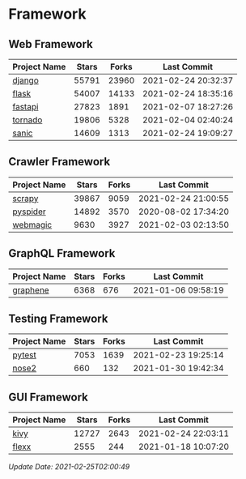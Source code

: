 # Framework

## Web Framework
| Project Name | Stars | Forks | Last Commit |
| ------------ | ----- | ----- | ----------- |
| [django](https://github.com/django/django) | 55791 | 23960 | 2021-02-24 20:32:37 |
| [flask](https://github.com/pallets/flask) | 54007 | 14133 | 2021-02-24 18:35:16 |
| [fastapi](https://github.com/tiangolo/fastapi) | 27823 | 1891 | 2021-02-07 18:27:26 |
| [tornado](https://github.com/tornadoweb/tornado) | 19806 | 5328 | 2021-02-04 02:40:24 |
| [sanic](https://github.com/sanic-org/sanic) | 14609 | 1313 | 2021-02-24 19:09:27 |

## Crawler Framework
| Project Name | Stars | Forks | Last Commit |
| ------------ | ----- | ----- | ----------- |
| [scrapy](https://github.com/scrapy/scrapy) | 39867 | 9059 | 2021-02-24 21:00:55 |
| [pyspider](https://github.com/binux/pyspider) | 14892 | 3570 | 2020-08-02 17:34:20 |
| [webmagic](https://github.com/code4craft/webmagic) | 9630 | 3927 | 2021-02-03 02:13:50 |

## GraphQL Framework
| Project Name | Stars | Forks | Last Commit |
| ------------ | ----- | ----- | ----------- |
| [graphene](https://github.com/graphql-python/graphene) | 6368 | 676 | 2021-01-06 09:58:19 |

## Testing Framework
| Project Name | Stars | Forks | Last Commit |
| ------------ | ----- | ----- | ----------- |
| [pytest](https://github.com/pytest-dev/pytest) | 7053 | 1639 | 2021-02-23 19:25:14 |
| [nose2](https://github.com/nose-devs/nose2) | 660 | 132 | 2021-01-30 19:42:34 |

## GUI Framework
| Project Name | Stars | Forks | Last Commit |
| ------------ | ----- | ----- | ----------- |
| [kivy](https://github.com/kivy/kivy) | 12727 | 2643 | 2021-02-24 22:03:11 |
| [flexx](https://github.com/flexxui/flexx) | 2555 | 244 | 2021-01-18 10:07:20 |

*Update Date: 2021-02-25T02:00:49*